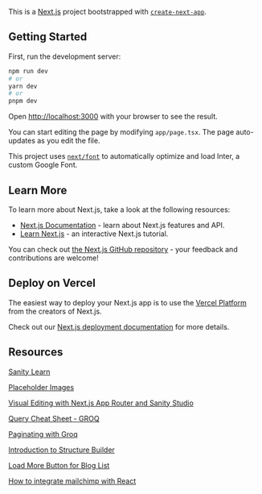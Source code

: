 This is a [Next.js](https://nextjs.org/) project bootstrapped with [`create-next-app`](https://github.com/vercel/next.js/tree/canary/packages/create-next-app).

## Getting Started

First, run the development server:

```bash
npm run dev
# or
yarn dev
# or
pnpm dev
```

Open [http://localhost:3000](http://localhost:3000) with your browser to see the result.

You can start editing the page by modifying `app/page.tsx`. The page auto-updates as you edit the file.

This project uses [`next/font`](https://nextjs.org/docs/basic-features/font-optimization) to automatically optimize and load Inter, a custom Google Font.

## Learn More

To learn more about Next.js, take a look at the following resources:

- [Next.js Documentation](https://nextjs.org/docs) - learn about Next.js features and API.
- [Learn Next.js](https://nextjs.org/learn) - an interactive Next.js tutorial.

You can check out [the Next.js GitHub repository](https://github.com/vercel/next.js/) - your feedback and contributions are welcome!

## Deploy on Vercel

The easiest way to deploy your Next.js app is to use the [Vercel Platform](https://vercel.com/new?utm_medium=default-template&filter=next.js&utm_source=create-next-app&utm_campaign=create-next-app-readme) from the creators of Next.js.

Check out our [Next.js deployment documentation](https://nextjs.org/docs/deployment) for more details.

## Resources

[Sanity Learn](https://www.sanity.io/learn?ref=create)

[Placeholder Images](https://plaiceholder.co/docs)

[Visual Editing with Next.js App Router and Sanity Studio](https://www.sanity.io/guides/nextjs-app-router-live-preview)

[Query Cheat Sheet - GROQ](https://www.sanity.io/docs/query-cheat-sheet)

[Paginating with Groq](https://www.sanity.io/docs/paginating-with-groq#99e2366d34f5)

[Introduction to Structure Builder](https://www.sanity.io/docs/structure-builder-introduction)

[Load More Button for Blog List](https://www.sanity.io/answers/how-to-add-a-load-more-button-to-a-sanity-blog-list)

[How to integrate mailchimp with React](https://blog.afrieirham.com/how-to-integrate-mailchimp-with-react)
